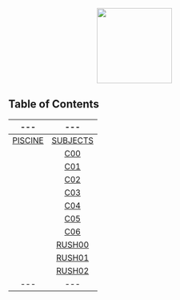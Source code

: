 <p align="center"><img src="https://42london.com/wp-content/uploads/2022/05/cropped-42-London_icon-logo.jpg" width="150"></p>

## Table of Contents
 | --- | --- |
 |:---:|:---:|
 |[PISCINE](https://github.com/7hos/42/tree/04fc274cf6bb2f7f085a8bb142dc897a2d7b62d2/42-Piscine)|[SUBJECTS](https://github.com/7hos/42/tree/04fc274cf6bb2f7f085a8bb142dc897a2d7b62d2/42-Piscine/subjects)|
| | [C00](https://github.com/7hos/42/tree/04fc274cf6bb2f7f085a8bb142dc897a2d7b62d2/42-Piscine/c00) |
| | [C01](https://github.com/7hos/42/tree/04fc274cf6bb2f7f085a8bb142dc897a2d7b62d2/42-Piscine/c01) |
| | [C02](https://github.com/7hos/42/tree/04fc274cf6bb2f7f085a8bb142dc897a2d7b62d2/42-Piscine/c02) |
| | [C03](https://github.com/7hos/42/tree/04fc274cf6bb2f7f085a8bb142dc897a2d7b62d2/42-Piscine/c03) |
| | [C04](https://github.com/7hos/42/tree/04fc274cf6bb2f7f085a8bb142dc897a2d7b62d2/42-Piscine/c04) |
| | [C05](https://github.com/7hos/42/tree/04fc274cf6bb2f7f085a8bb142dc897a2d7b62d2/42-Piscine/c05) |
| | [C06](https://github.com/7hos/42/tree/04fc274cf6bb2f7f085a8bb142dc897a2d7b62d2/42-Piscine/c06) |
| | [RUSH00](https://github.com/7hos/42/tree/04fc274cf6bb2f7f085a8bb142dc897a2d7b62d2/42-Piscine/rush00) |
| | [RUSH01](https://github.com/7hos/42/tree/04fc274cf6bb2f7f085a8bb142dc897a2d7b62d2/42-Piscine/rush01) |
| | [RUSH02](https://github.com/7hos/42/tree/04fc274cf6bb2f7f085a8bb142dc897a2d7b62d2/42-Piscine/rush02) |
| --- | --- |
